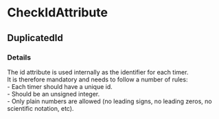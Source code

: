 ﻿---  
uid: Validator_7_6_5  
---

# CheckIdAttribute

## DuplicatedId

### Details

The id attribute is used internally as the identifier for each timer.  
It is therefore mandatory and needs to follow a number of rules:  
\- Each timer should have a unique id.  
\- Should be an unsigned integer.  
\- Only plain numbers are allowed (no leading signs, no leading zeros, no scientific notation, etc).
